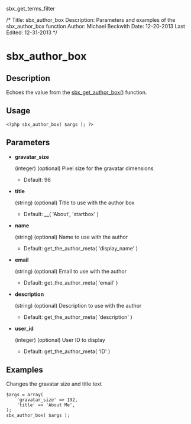sbx_get_terms_filter

/*
Title: sbx_author_box
Description: Parameters and examples of the sbx_author_box function
Author: Michael Beckwith
Date: 12-20-2013
Last Edited: 12-31-2013
 */

# sbx_author_box

## Description

Echoes the value from the [sbx_get_author_box()](../sbx_get_author_box/) function.

## Usage

	<?php sbx_author_box( $args ); ?>

## Parameters

* **gravatar_size**

	(integer) (optional) Pixel size for the gravatar dimensions

	* Default: 96

* **title**

	(string) (optional) Title to use with the author box

	* Default: __( 'About', 'startbox' )

* **name**

	(string) (optional) Name to use with the author

	* Default: get_the_author_meta( 'display_name' )

* **email**

	(string) (optional) Email to use with the author

	* Default: get_the_author_meta( 'email' )

* **description**

	(string) (optional) Description to use with the author

	* Default: get_the_author_meta( 'description' )

* **user_id**

	(integer) (optional) User ID to display

	* Default: get_the_author_meta( 'ID' )

## Examples

Changes the gravatar size and title text

	$args = array(
		'gravatar_size' => 192,
		'title' => 'About Me',
	);
	sbx_author_box( $args );
